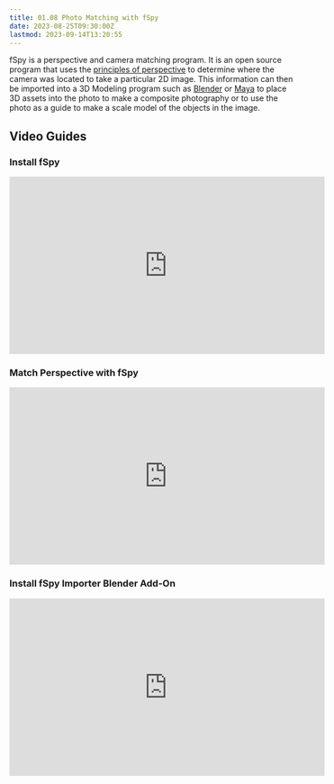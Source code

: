 ```yaml
---
title: 01.08 Photo Matching with fSpy
date: 2023-08-25T09:30:00Z
lastmod: 2023-09-14T13:20:55
---
```


fSpy is a perspective and camera matching program. It is an open source program that uses the [principles of perspective](../../../../art-faq/perspective.md) to determine where the camera was located to take a particular 2D image. This information can then be imported into a 3D Modeling program such as [Blender](../../../../3d-modeling/blender/blender.md) or [Maya](../../../../3d-modeling/maya/maya.md) to place 3D assets into the photo to make a composite photography or to use the photo as a guide to make a scale model of the objects in the image.

## Video Guides

<div class="video-grid">

<div class="video-card">

### Install fSpy

<div class="iframe-16-9-container">
<iframe class="youTubeIframe" width="560" height="315" src="https://www.youtube.com/embed/0x2ZffQQNJY?rel=0" title="YouTube video player" frameborder="0" allow="accelerometer; autoplay; clipboard-write; encrypted-media; gyroscope; picture-in-picture; web-share" allowfullscreen></iframe>
</div>
</div>

<div class="video-card">

### Match Perspective with fSpy

<div class="iframe-16-9-container">
<iframe class="youTubeIframe" width="560" height="315" src="https://www.youtube.com/embed/7pgDrQzThH0?rel=0" title="YouTube video player" frameborder="0" allow="accelerometer; autoplay; clipboard-write; encrypted-media; gyroscope; picture-in-picture; web-share" allowfullscreen></iframe>
</div>
</div>

<div class="video-card">

### Install fSpy Importer Blender Add-On

<div class="iframe-16-9-container">
<iframe class="youTubeIframe" width="560" height="315" src="https://www.youtube.com/embed/1HOqnb1Uji4?rel=0" title="YouTube video player" frameborder="0" allow="accelerometer; autoplay; clipboard-write; encrypted-media; gyroscope; picture-in-picture; web-share" allowfullscreen></iframe>
</div>
</div>

</div>
